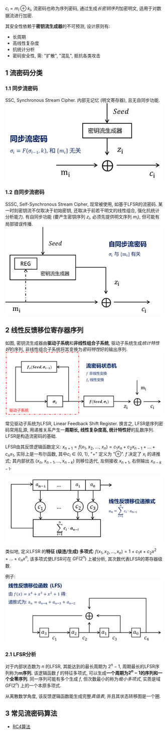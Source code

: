 $c_{i}=m_{i}\oplus k_{i}$, 流密码也称为序列密码, 通过生成*长密钥序列*加密明文, 适用于对数据流进行加密.

其安全性依赖于**密钥流生成器**的不可预测, 设计原则有:
- 长周期
- 高线性复杂度
- 抗统计分析
- 密码安全性, 需: "扩散", "混乱", 抵抗各类攻击

## 1 流密码分类

### 1.1 同步流密码

SSC, Synchronous Stream Cipher. 内部无记忆 (明文寄存器), 且无自同步功能.
![|350](../../attach/Pasted%20image%2020230609220618.png)

### 1.2 自同步流密码

SSSC, Self-Synchronous Stream Cipher, 现常被使用, 如基于LFSR的流密码. 某一时刻密钥流不仅取决于初始密钥, 还取决于前若干明文的线性组合, 强化抗统计分析能力. 有自同步功能 (要产生密钥序列 $z_{i}$, 必须先提供明文序列 $m_{i}$), 但可能有局部错误传播.
![|400](../../attach/Pasted%20image%2020230609220612.png)



## 2 线性反馈移位寄存器序列

如图, 密钥流生成器由**驱动子系统**和**非线性组合子系统**, 驱动子系统生成*统计特性好*的序列, 非线性组合子系统将其变换为*密码特性*好的输出序列. 
![|500](../../attach/Pasted%20image%2020230609221302.png)

常见驱动子系统为LFSR, Linear Feedback Shift Register. 换言之, LFSR是序列密码常用乱源, 用递推关系产生一**周期长, 线性复杂度高, 统计特性好**的乱数序列. LFSR是构造流密码的基础.

LFSR由其反馈逻辑函数定义: $x_{n+1}=f(x_{1},\ x_{2},\ \dots,\ x_{n})=c_{1}x_{n}+c_{2}x_{n-1}+\dots+c_{n}x_{1}$, 实际上是一布尔函数, 其中$c_{i}\in\{0,\ 1\}$, "$+$" 定义为 "$\oplus$". $f$ 决定了 $x_{i}$ 的递推式; 其内部状态 $(x_{n},\ x_{n-1},\dots,x_{n-k})$ 则移位迭代, 左侧接收 $x_{n+1}$, 右侧输出 $x_{n-k-1}$.

![|450](../../attach/Pasted%20image%2020230609234108.png)

类似地, 定义LFSR 的**特征 (级连/生成) 多项式**: $f(x_{1},x_{2},\dots, x_{n})=1+c_{1}x+c_{2}x^{2}+\dots+c_{n}x^{n}$, 该多项式使LFSR可在 $GF(2^{n})$ 上被分析, 其次数代表LFSR的寄存器级数.

例子:
![|500](../../attach/Pasted%20image%2020230609220658.png)

### 2.1 LFSR分析

对于内部状态数为 $n$ 的LFSR, 其能达到的最长周期为 $2^{n}-1$, 周期最长的LFSR序列称为**m序列.** 该逻辑函数 $f$ 的特征多项式, 可以生成**一个周期为$2^{n}-1$的序列和一个全零序列**. 同一序列可能有多个生成 $f$, 但次数最小的称为*极小多项式*, 实质是域 $GF(2^{n})$ 上的一个本原多项式.

从离散数学角度, 该反馈逻辑函数能生成完整*真值表*, 并且其状态转移图是一个圈.

## 3 常见流密码算法

- [RC4算法](RC4流密码算法.md)